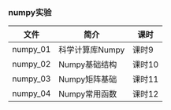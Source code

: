 ### numpy实验

|文件|简介|课时|
|---|---|---|
|numpy_01|科学计算库Numpy|课时9|
|numpy_02|Numpy基础结构|课时10|
|numpy_03|Numpy矩阵基础|课时11|
|numpy_04|Numpy常用函数|课时12|